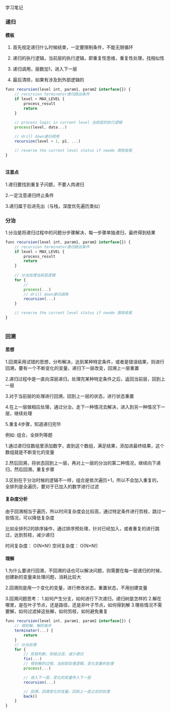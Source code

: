 学习笔记

### 递归

#### 模板

1. 首先规定递归什么时候结束，一定要限制条件，不能无限循环

2. 递归的执行逻辑，当前层的执行逻辑，即重复性思维，重复性处理，找相似性

3. 递归调用，层数加1，进入下一层

4. 最后清除，如果有涉及到外部逻辑的

``` javascript
func recursion(level int, param1, param2 interface{}) {
	// recursion terminator递归跳出条件
	if level > MAX_LEVEL {
		process_result
 		return
	}
 		
	// process logic in current level 当前层的执行逻辑
	process(level, data...)

	// drill down递归调用
	recursion(level + 1, p1, ...)

	// reverse the current level status if neede 清除收尾
}
	
```
#### 注意点

1.递归要找到重复子问题，不要人肉递归

2.一定注意递归终止条件

3.递归属于后进先出（与栈，深度优先遍历类似）


### 分治


1.分治是将递归过程中的问题分步骤解决，每一步骤单独递归，最终得到结果

``` javascript
func recursion(level int, param1, param2 interface{}) {
	// recursion terminator递归跳出条件
	if level > MAX_LEVEL {
		process_result
 		return
	}
 		
	// 分治处理当前层逻辑
	for {
		// 
		process(...)
		// drill down递归调用
		recursion(...)
	}

	// reverse the current level status if neede 清除收尾
}
	
```


### 回溯

#### 思想

1.回溯采用试错的思想，分布解决，达到某种特定条件，或者是错误结果，则进行回溯，要有一个不断变化的变量，递归下一层改变，回溯上一层重置

2.递归过程中是一直向深层递归，处理完某种特定条件之后，返回当前层，回到上一层

3.对于当前层的处理进行回溯，回到上一层的状态，进行状态重置

4.在上一层做相应处理，通过分治，走下一种情况去解决，进入到另一种情况下一层，继续处理

5.重复4步骤，知道递归完毕


例如: 组合，全排列等题

1.通过递归往数组里添加数字，直到这个数组，满足结果，添加进最终结果，这个数组就是不断变化的变量

2.然后回溯，将状态回到上一层，再对上一层的分治的第二种情况，继续向下递归，然后回溯，重复步骤

3.区别在于分治时候的逻辑不一样，组合是依次遍历+1，所以不会加入重复的， 全排列是全遍历，要对于已加入的数字进行过滤

#### 复杂度分析

由于回溯相当于遍历，所以时间复杂度会比较高，通过特定条件进行剪枝，跳过一些情况，可以降低复杂度

比如全排列2的排序操作，通过排序预处理，针对已经加入，或者重复的进行跳过，达到剪枝，减少递归

时间复杂度： O(N×N!)
空间复杂度： O(N×N!)

#### 理解

1.为什么要进行回溯，不回溯的话也可以解决问题，则需要在每一层递归的时候，创建新的变量来处理问题，消耗比较大

2.回溯则是用一个变化的变量，进行修改状态，重置状态，不用创建变量

3.回溯问题思考：
	1.如何产生分支，如何进行下次递归，递归树是怎样的
	2.解在哪里，是在叶子节点，还是路径，还是非叶子节点，如何得到解
	3.哪些情况不需要解，如何过滤掉这些解，如何剪枝，如何避免重复

``` javascript
func recursion(level int, param1, param2 interface{}) {
	// 得到解，解的条件
	terminator(...) {
		return
	}
	// 分治处理
 	for {
 		// 剪枝判断，剪枝过滤，减少递归
 		fix(...)
 		// 得到解的过程，当前层处理逻辑，变化变量的处理
		process(...)

		// 进入下一层，变化的变量传入下一层
		recursion(...)

		// 回溯，回溯变化的变量，回到上一层之后的处理
		back()
 	}
}
	
```